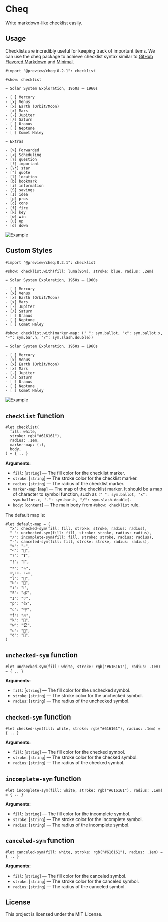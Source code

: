 # Cheq

Write markdown-like checklist easily.

## Usage

Checklists are incredibly useful for keeping track of important items. We can use the cheq package to achieve checklist syntax similar to [GitHub Flavored Markdown](https://github.github.com/gfm/#task-list-items-extension-) and [Minimal](https://minimal.guide/checklists).

```typ
#import "@preview/cheq:0.2.1": checklist

#show: checklist

= Solar System Exploration, 1950s – 1960s

- [ ] Mercury
- [x] Venus
- [x] Earth (Orbit/Moon)
- [x] Mars
- [-] Jupiter
- [/] Saturn
- [ ] Uranus
- [ ] Neptune
- [ ] Comet Haley

= Extras

- [>] Forwarded
- [<] Scheduling
- [?] question
- [!] important
- [\*] star
- ["] quote
- [l] location
- [b] bookmark
- [i] information
- [S] savings
- [I] idea
- [p] pros
- [c] cons
- [f] fire
- [k] key
- [w] win
- [u] up
- [d] down
```

![Example](./examples/example.png)

## Custom Styles

```typ
#import "@preview/cheq:0.2.1": checklist

#show: checklist.with(fill: luma(95%), stroke: blue, radius: .2em)

= Solar System Exploration, 1950s – 1960s

- [ ] Mercury
- [x] Venus
- [x] Earth (Orbit/Moon)
- [x] Mars
- [-] Jupiter
- [/] Saturn
- [ ] Uranus
- [ ] Neptune
- [ ] Comet Haley

#show: checklist.with(marker-map: (" ": sym.ballot, "x": sym.ballot.x, "-": sym.bar.h, "/": sym.slash.double))

= Solar System Exploration, 1950s – 1960s

- [ ] Mercury
- [x] Venus
- [x] Earth (Orbit/Moon)
- [x] Mars
- [-] Jupiter
- [/] Saturn
- [ ] Uranus
- [ ] Neptune
- [ ] Comet Haley
```

![Example](./examples/custom-styles.png)

## `checklist` function

```typ
#let checklist(
  fill: white,
  stroke: rgb("#616161"),
  radius: .1em,
  marker-map: (:),
  body,
) = { .. }
```

**Arguments:**

- `fill`: [`string`] &mdash; The fill color for the checklist marker.
- `stroke`: [`string`] &mdash; The stroke color for the checklist marker.
- `radius`: [`string`] &mdash; The radius of the checklist marker.
- `marker-map`: [`map`] &mdash; The map of the checklist marker. It should be a map of character to symbol function, such as `(" ": sym.ballot, "x": sym.ballot.x, "-": sym.bar.h, "/": sym.slash.double)`.
- `body`: [`content`] &mdash; The main body from `#show: checklist` rule.

The default map is:

```typ
#let default-map = (
  "x": checked-sym(fill: fill, stroke: stroke, radius: radius),
  " ": unchecked-sym(fill: fill, stroke: stroke, radius: radius),
  "/": incomplete-sym(fill: fill, stroke: stroke, radius: radius),
  "-": canceled-sym(fill: fill, stroke: stroke, radius: radius),
  ">": "➡",
  "<": "📆",
  "?": "❓",
  "!": "❗",
  "*": "⭐",
  "\"": "❝",
  "l": "📍",
  "b": "🔖",
  "i": "ℹ️",
  "S": "💰",
  "I": "💡",
  "p": "👍",
  "c": "👎",
  "f": "🔥",
  "k": "🔑",
  "w": "🏆",
  "u": "🔼",
  "d": "🔽",
)
```


## `unchecked-sym` function

```typ
#let unchecked-sym(fill: white, stroke: rgb("#616161"), radius: .1em) = { .. }
```

**Arguments:**

- `fill`: [`string`] &mdash; The fill color for the unchecked symbol.
- `stroke`: [`string`] &mdash; The stroke color for the unchecked symbol.
- `radius`: [`string`] &mdash; The radius of the unchecked symbol.


## `checked-sym` function

```typ
#let checked-sym(fill: white, stroke: rgb("#616161"), radius: .1em) = { .. }
```

**Arguments:**

- `fill`: [`string`] &mdash; The fill color for the checked symbol.
- `stroke`: [`string`] &mdash; The stroke color for the checked symbol.
- `radius`: [`string`] &mdash; The radius of the checked symbol.

## `incomplete-sym` function

```typ
#let incomplete-sym(fill: white, stroke: rgb("#616161"), radius: .1em) = { .. }
```

**Arguments:**

- `fill`: [`string`] &mdash; The fill color for the incomplete symbol.
- `stroke`: [`string`] &mdash; The stroke color for the incomplete symbol.
- `radius`: [`string`] &mdash; The radius of the incomplete symbol.


## `canceled-sym` function

```typ
#let canceled-sym(fill: white, stroke: rgb("#616161"), radius: .1em) = { .. }
```

**Arguments:**

- `fill`: [`string`] &mdash; The fill color for the canceled symbol.
- `stroke`: [`string`] &mdash; The stroke color for the canceled symbol.
- `radius`: [`string`] &mdash; The radius of the canceled symbol.




## License

This project is licensed under the MIT License.
